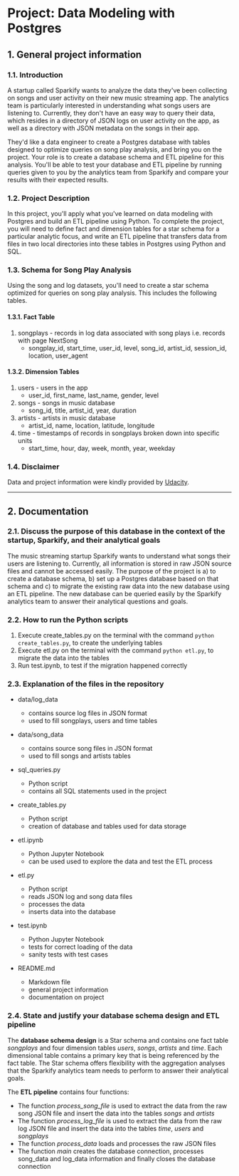 # Project: Data Modeling with Postgres

## 1. General project information

### 1.1. Introduction

A startup called Sparkify wants to analyze the data they've been collecting on songs and user activity on their new music streaming app. The analytics team is particularly interested in understanding what songs users are listening to. Currently, they don't have an easy way to query their data, which resides in a directory of JSON logs on user activity on the app, as well as a directory with JSON metadata on the songs in their app.

They'd like a data engineer to create a Postgres database with tables designed to optimize queries on song play analysis, and bring you on the project. Your role is to create a database schema and ETL pipeline for this analysis. You'll be able to test your database and ETL pipeline by running queries given to you by the analytics team from Sparkify and compare your results with their expected results.

### 1.2. Project Description

In this project, you'll apply what you've learned on data modeling with Postgres and build an ETL pipeline using Python. To complete the project, you will need to define fact and dimension tables for a star schema for a particular analytic focus, and write an ETL pipeline that transfers data from files in two local directories into these tables in Postgres using Python and SQL.

### 1.3. Schema for Song Play Analysis

Using the song and log datasets, you'll need to create a star schema optimized for queries on song play analysis. This includes the following tables.

#### 1.3.1. Fact Table

1. songplays - records in log data associated with song plays i.e. records with page NextSong
    - songplay_id, start_time, user_id, level, song_id, artist_id, session_id, location, user_agent

#### 1.3.2. Dimension Tables

1. users - users in the app
    - user_id, first_name, last_name, gender, level
2. songs - songs in music database
    - song_id, title, artist_id, year, duration
3. artists - artists in music database
    - artist_id, name, location, latitude, longitude
4. time - timestamps of records in songplays broken down into specific units
    - start_time, hour, day, week, month, year, weekday

### 1.4. Disclaimer

Data and project information were kindly provided by [Udacity](https://www.udacity.com/).

***

## 2. Documentation

### 2.1. Discuss the purpose of this database in the context of the startup, Sparkify, and their analytical goals

The music streaming startup Sparkify wants to understand what songs their users are listening to. Currently, all information is stored in raw JSON source files and cannot be accessed easily. The purpose of the project is a) to create a database schema, b) set up a Postgres database based on that schema and c) to migrate the existing raw data into the new database using an ETL pipeline. The new database can be queried easily by the Sparkify analytics team to answer their analytical questions and goals.

### 2.2. How to run the Python scripts

1. Execute create_tables.py on the terminal with the command ```python create_tables.py```, to create the underlying tables
2. Execute etl.py on the terminal with the command ```python etl.py```, to migrate the data into the tables
3. Run test.ipynb, to test if the migration happened correctly

### 2.3. Explanation of the files in the repository

- data/log_data
    - contains source log files in JSON format
    - used to fill songplays, users and time tables

- data/song_data
    - contains source song files in JSON format
    - used to fill songs and artists tables

- sql_queries.py
    - Python script
    - contains all SQL statements used in the project

- create_tables.py
    - Python script
    - creation of database and tables used for data storage

- etl.ipynb
    - Python Jupyter Notebook 
    - can be used used to explore the data and test the ETL process

- etl.py
    - Python script 
    - reads JSON log and song data files
    - processes the data
    - inserts data into the database

- test.ipynb
    - Python Jupyter Notebook 
    - tests for correct loading of the data
    - sanity tests with test cases

- README.md
    - Markdown file
    - general project information
    - documentation on project

### 2.4. State and justify your database schema design and ETL pipeline

The **database schema design** is a Star schema and contains one fact table *songplays* and four dimension tables *users*, *songs*, *artists* and *time*. Each dimensional table contains a primary key that is being referenced by the fact table. The Star schema offers flexibility with the aggregation analyses that the Sparkify analytics team needs to perform to answer their analytical goals.

The **ETL pipeline** contains four functions:
- The function *process_song_file* is used to extract the data from the raw song JSON file and insert the data into the tables *songs* and *artists*
- The function *process_log_file* is used to extract the data from the raw log JSON file and insert the data into the tables *time*, *users* and *songplays*
- The function *process_data* loads and processes the raw JSON files
- The function *main* creates the database connection, processes song_data and log_data information and finally closes the database connection